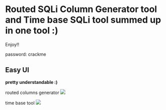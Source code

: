 # Routed SQLi Column Generator tool and Time base SQLi tool summed up in one tool :)

Enjoy!!

password: crackme

##  Easy UI
**pretty understandable :)**

routed columns generator
<img src="https://dan1337.altervista.org/images/2.JPG">

time base tool
<img src="https://dan1337.altervista.org/images/3.JPG">


